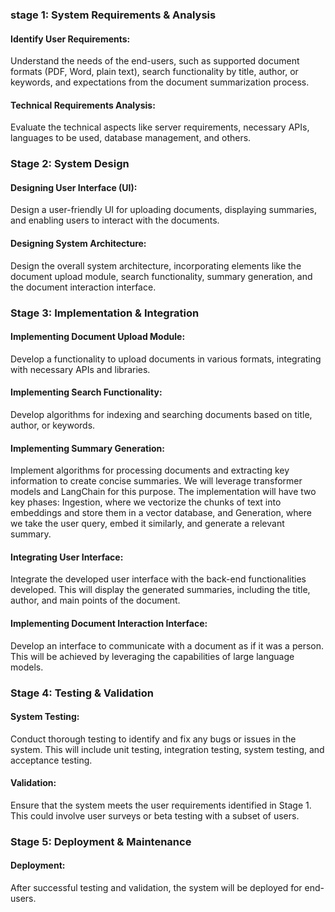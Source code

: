 
### stage 1: System Requirements & Analysis
#### Identify User Requirements:
Understand the needs of the end-users, such as supported document formats (PDF, Word, plain text), search functionality by title, author, or keywords, and expectations from the document summarization process.

#### Technical Requirements Analysis:
Evaluate the technical aspects like server requirements, necessary APIs, languages to be used, database management, and others.

### Stage 2: System Design
#### Designing User Interface (UI): 
Design a user-friendly UI for uploading documents, displaying summaries, and enabling users to interact with the documents.

#### Designing System Architecture: 
Design the overall system architecture, incorporating elements like the document upload module, search functionality, summary generation, and the document interaction interface.

### Stage 3:  Implementation & Integration
#### Implementing Document Upload Module: 
Develop a functionality to upload documents in various formats, integrating with necessary APIs and libraries.

#### Implementing Search Functionality:
Develop algorithms for indexing and searching documents based on title, author, or keywords.

#### Implementing Summary Generation:
Implement algorithms for processing documents and extracting key information to create concise summaries. We will leverage transformer models and LangChain for this purpose. The implementation will have two key phases: Ingestion, where we vectorize the chunks of text into embeddings and store them in a vector database, and Generation, where we take the user query, embed it similarly, and generate a relevant summary.

#### Integrating User Interface: 
Integrate the developed user interface with the back-end functionalities developed. This will display the generated summaries, including the title, author, and main points of the document.

#### Implementing Document Interaction Interface: 
Develop an interface to communicate with a document as if it was a person. This will be achieved by leveraging the capabilities of large language models.

### Stage 4: Testing & Validation
#### System Testing: 
Conduct thorough testing to identify and fix any bugs or issues in the system. This will include unit testing, integration testing, system testing, and acceptance testing.

#### Validation: 
Ensure that the system meets the user requirements identified in Stage 1. This could involve user surveys or beta testing with a subset of users.

### Stage 5: Deployment & Maintenance
#### Deployment: 
After successful testing and validation, the system will be deployed for end-users.